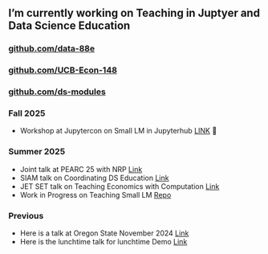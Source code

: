 ## I’m currently working on Teaching in Juptyer and Data Science Education 
### [github.com/data-88e](https://github.com/data-88e)
### [github.com/UCB-Econ-148](https://github.com/UCB-Econ-148/)
### [github.com/ds-modules](https://github.com/ds-modules)

### Fall 2025
- Workshop at Jupytercon on Small LM in Jupyterhub [LINK](https://docs.google.com/presentation/d/1xrKqxO2HhnPVqK3Mrq2iQFwdK8wuNiCqrl25bUCzuDk/edit?usp=sharing)
🔭 
 ### Summer 2025
 - Joint talk at PEARC 25 with NRP [Link](https://docs.google.com/presentation/d/194QUhl5quxE14IjbiYA4yPkJwEmGl9NN/edit?usp=sharing&ouid=101663326369712854499&rtpof=true&sd=true)
 - SIAM talk on Coordinating DS Education [Link](https://docs.google.com/presentation/d/1wM1h5-DOtQRPXbtSoajxMb6NYtYeNfHKNT0lgKdEQ4M/edit?usp=sharing)
 - JET SET talk on Teaching Economics with Computation  [Link](https://docs.google.com/presentation/d/1CNq4fzZ2qPaj1tfQqVToQ2lWwD5uCKoA_Ck65_YlU5I/edit?usp=sharing)
 - Work in Progress on Teaching Small LM [Repo](https://github.com/ds-modules/SmallLM-SP25)

 ### Previous

 - Here is a talk at Oregon State November 2024 [Link](https://docs.google.com/presentation/d/1_TM_XUbicqWM2mhp1W-djGv5TZAFTeBtwpqSTovm2Xs/edit?usp=sharing)
 - Here is the lunchtime talk for lunchtime Demo [Link](https://docs.google.com/presentation/d/12t6f6WOYk6IQ_Z4wnYx-tZMUIGRJAsTTRlZhb3xYUHU/edit#slide=id.g2674842b179_0_114)


<!--
**ericvd-ucb/ericvd-ucb** is a ✨ _special_ ✨ repository because its `README.md` (this file) appears on your GitHub profile.

Here are some ideas to get you started:

- 🔭 I’m currently working on ...
- 🌱 I’m currently learning ...
- 👯 I’m looking to collaborate on ...
- 🤔 I’m looking for help with ...
- 💬 Ask me about ...
- 📫 How to reach me: ...
- 😄 Pronouns: ...
- ⚡ Fun fact: ...
-->

